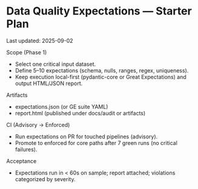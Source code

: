 # Data Quality Expectations — Starter Plan
Last updated: 2025-09-02

Scope (Phase 1)
- Select one critical input dataset.
- Define 5–10 expectations (schema, nulls, ranges, regex, uniqueness).
- Keep execution local-first (pydantic-core or Great Expectations) and output HTML/JSON report.

Artifacts
- expectations.json (or GE suite YAML)
- report.html (published under docs/audit or artifacts)

CI (Advisory → Enforced)
- Run expectations on PR for touched pipelines (advisory).
- Promote to enforced for core paths after 7 green runs (no critical failures).

Acceptance
- Expectations run in < 60s on sample; report attached; violations categorized by severity.
